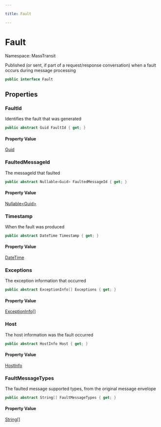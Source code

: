 ```yaml
---

title: Fault

---
```


# Fault

Namespace: MassTransit

Published (or sent, if part of a request/response conversation) when a fault occurs during message
 processing

```csharp
public interface Fault
```

## Properties

### **FaultId**

Identifies the fault that was generated

```csharp
public abstract Guid FaultId { get; }
```

#### Property Value

[Guid](https://learn.microsoft.com/en-us/dotnet/api/system.guid)<br/>

### **FaultedMessageId**

The messageId that faulted

```csharp
public abstract Nullable<Guid> FaultedMessageId { get; }
```

#### Property Value

[Nullable\<Guid\>](https://learn.microsoft.com/en-us/dotnet/api/system.nullable-1)<br/>

### **Timestamp**

When the fault was produced

```csharp
public abstract DateTime Timestamp { get; }
```

#### Property Value

[DateTime](https://learn.microsoft.com/en-us/dotnet/api/system.datetime)<br/>

### **Exceptions**

The exception information that occurred

```csharp
public abstract ExceptionInfo[] Exceptions { get; }
```

#### Property Value

[ExceptionInfo[]](../masstransit/exceptioninfo)<br/>

### **Host**

The host information was the fault occurred

```csharp
public abstract HostInfo Host { get; }
```

#### Property Value

[HostInfo](../masstransit/hostinfo)<br/>

### **FaultMessageTypes**

The faulted message supported types, from the original message envelope

```csharp
public abstract String[] FaultMessageTypes { get; }
```

#### Property Value

[String[]](https://learn.microsoft.com/en-us/dotnet/api/system.string)<br/>
